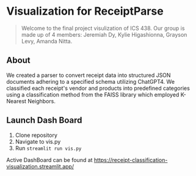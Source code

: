 # Visualization for ReceiptParse
> Welcome to the final project visulization of ICS 438. Our group is made up of 4 members: Jeremiah Dy, Kylie Higashionna, Grayson Levy, Amanda Nitta.

## About

We created a parser to convert receipt data into structured JSON documents adhering to a specified schema utilizing ChatGPT4. We classified each receipt's vendor and products into predefined categories using a classification method from the FAISS library which employed K-Nearest Neighbors.

## Launch Dash Board

1. Clone repository 
2. Navigate to vis.py 
3. Run `streamlit run vis.py`

Active DashBoard can be found at https://receipt-classification-visualization.streamlit.app/
